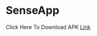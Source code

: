 # SenseApp

Click Here To Download APK [Link](https://drive.google.com/file/d/1WNpJm6JJaMGKd97T9O43JQh8yHr_lWBy/view?usp=sharing)
